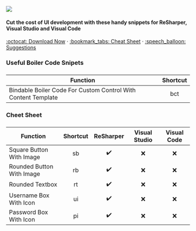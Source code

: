 <img src="https://i.postimg.cc/WzCBf0Nm/Component-159-1.png">

<h4>Cut the cost of UI development with these handy snippets for ReSharper, Visual Studio and Visual Code</h4>

<p>
	<a href="#">:octocat: Download Now</a> ·
	<a href="#">:bookmark_tabs: Cheat Sheet</a> ·
	<a href="#">:speech_balloon: Suggestions</a>
</p>

<h3>Useful Boiler Code Snipets<h3>

| Function                                                       | Shortcut |
|----------------------------------------------------------------|:--------:|
| Bindable Boiler Code For Custom Control With Content Template  |    bct   |

<h3>Cheet Sheet<h3>
  
| Function                  | Shortcut |      ReSharper     | Visual Studio | Visual Code |
|---------------------------|:--------:|:------------------:|:-------------:|:-----------:|
| Square Button With Image  |    sb    | :heavy_check_mark: |      :x:      |     :x:     |
| Rounded Button With Image |    rb    | :heavy_check_mark: |      :x:      |     :x:     |
| Rounded Textbox           |    rt    | :heavy_check_mark: |      :x:      |     :x:     |
| Username Box With Icon    |    ui    | :heavy_check_mark: |      :x:      |     :x:     |
| Password Box With Icon    |    pi    | :heavy_check_mark: |      :x:      |     :x:     |
  
